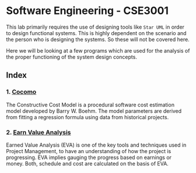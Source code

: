 # Software Engineering - CSE3001


This lab primarily requires the use of designing tools like `Star UML` in order to design functional systems. This is highly dependent on the scenario and the person who is designing the systems. So these will not be covered here.

Here we will be looking at a few programs which are used for the analysis of the proper functioning of the system design concepts.


## Index

### 1. [Cocomo](./Cocomo_Lab_1)

The Constructive Cost Model is a procedural software cost estimation model developed by Barry W. Boehm. The model parameters are derived from fitting a regression formula using data from historical projects.


### 2. [Earn Value Analysis](./EVA_Lab_2)

Earned Value Analysis (EVA) is one of the key tools and techniques used in Project Management, to have an understanding of how the project is progressing. EVA implies gauging the progress based on earnings or money. Both, schedule and cost are calculated on the basis of EVA.
